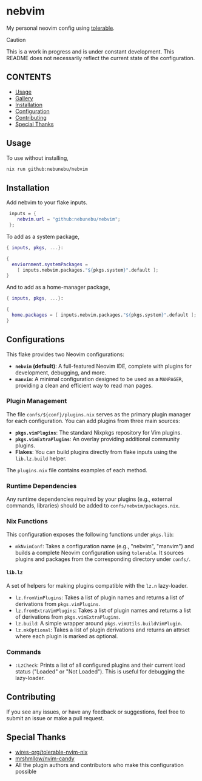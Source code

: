 # nebvim

My personal neovim config using [tolerable](https://github.com/wires-org/tolerable-nvim-nix).

> [!CAUTION]
> This is a work in progress and is under constant development.
> This README does not necessarily reflect the current state of the
> configuration.

## CONTENTS

- [Usage](#usage)
- [Gallery](#gallery)
- [Installation](#installation)
- [Configuration](#configuration)
- [Contributing](#contributing)
- [Special Thanks](#special-thanks)

## Usage

To use without installing,

```sh
nix run github:nebunebu/nebvim
```

## Installation

Add nebvim to your flake inputs.

```nix
 inputs = {
    nebvim.url = "github:nebunebu/nebvim";
 };
```

To add as a system package,

```nix
{ inputs, pkgs, ...}:

{
  enviornment.systemPackages =
    [ inputs.nebvim.packages."${pkgs.system}".default ];
}
```

And to add as a home-manager package,

```nix
{ inputs, pkgs, ...}:

{
  home.packages = [ inputs.nebvim.packages."${pkgs.system}".default ];
}
```

## Configurations

This flake provides two Neovim configurations:

- **`nebvim` (default)**: A full-featured Neovim IDE, complete with plugins for development, debugging, and more.
- **`manvim`**: A minimal configuration designed to be used as a `MANPAGER`, providing a clean and efficient way to read man pages.

### Plugin Management

The file `confs/${conf}/plugins.nix` serves as the primary plugin manager for each configuration. You can add plugins from three main sources:

- **`pkgs.vimPlugins`**: The standard Nixpkgs repository for Vim plugins.
- **`pkgs.vimExtraPlugins`**: An overlay providing additional community plugins.
- **Flakes**: You can build plugins directly from flake inputs using the `lib.lz.build` helper.

The `plugins.nix` file contains examples of each method.

### Runtime Dependencies

Any runtime dependencies required by your plugins (e.g., external commands, libraries) should be added to `confs/nebvim/packages.nix`.

### Nix Functions

This configuration exposes the following functions under `pkgs.lib`:

- `mkNvimConf`: Takes a configuration name (e.g., "nebvim", "manvim") and builds a complete Neovim configuration using `tolerable`. It sources plugins and packages from the corresponding directory under `confs/`.

#### `lib.lz`

A set of helpers for making plugins compatible with the `lz.n` lazy-loader.

- `lz.fromVimPlugins`: Takes a list of plugin names and returns a list of derivations from `pkgs.vimPlugins`.
- `lz.fromExtraVimPlugins`: Takes a list of plugin names and returns a list of derivations from `pkgs.vimExtraPlugins`.
- `lz.build`: A simple wrapper around `pkgs.vimUtils.buildVimPlugin`.
- `lz.mkOptional`: Takes a list of plugin derivations and returns an attrset where each plugin is marked as optional.

### Commands

- `:LzCheck`: Prints a list of all configured plugins and their current load status ("Loaded" or "Not Loaded"). This is useful for debugging the lazy-loader.

## Contributing

If you see any issues, or have any feedback or suggestions, feel free to submit
an issue or make a pull request.

## Special Thanks

- [wires-org/tolerable-nvim-nix](https://github.com/wires-org/tolerable-nvim-nix)
- [mrshmllow/nvim-candy](https://github.com/mrshmllow/nvim-candy)
- All the plugin authors and contributors who make this configuration possible
